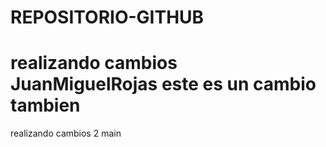 # REPOSITORIO-GITHUB
realizando cambios
 JuanMiguelRojas
este es un cambio tambien <!-- JuanMiguelRojas -->
=======
realizando cambios 2
 main
